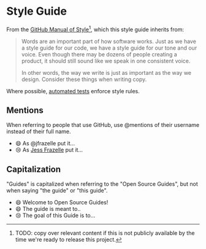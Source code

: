 # Style Guide

From the [GitHub Manual of Style](https://manual-of-style.githubapp.com/)[^1], which this style guide inherits from:

> Words are an important part of how software works. Just as we have a style guide for our code, we have a style guide for our tone and our voice. Even though there may be dozens of people creating a product, it should still sound like we speak in one consistent voice.
>
> In other words, the way we write is just as important as the way we design. Consider these things when writing copy.

Where possible, [automated tests](../test/test-prose) enforce style rules.

## Mentions

When referring to people that use GitHub, use @mentions of their username instead of their full name.

- :smile: As @jfrazelle put it…
- :cry: As [Jess Frazelle](https://github.com/jfrazelle) put it…

[^1]: TODO: copy over relevant content if this is not publicly available by the time we're ready to release this project.

## Capitalization

"Guides" is capitalized when referring to the "Open Source Guides", but not when saying "the guide" or "this guide".

- :smile: Welcome to Open Source Guides!
- :smile: The guide is meant to..
- :cry: The goal of this Guide is to...
